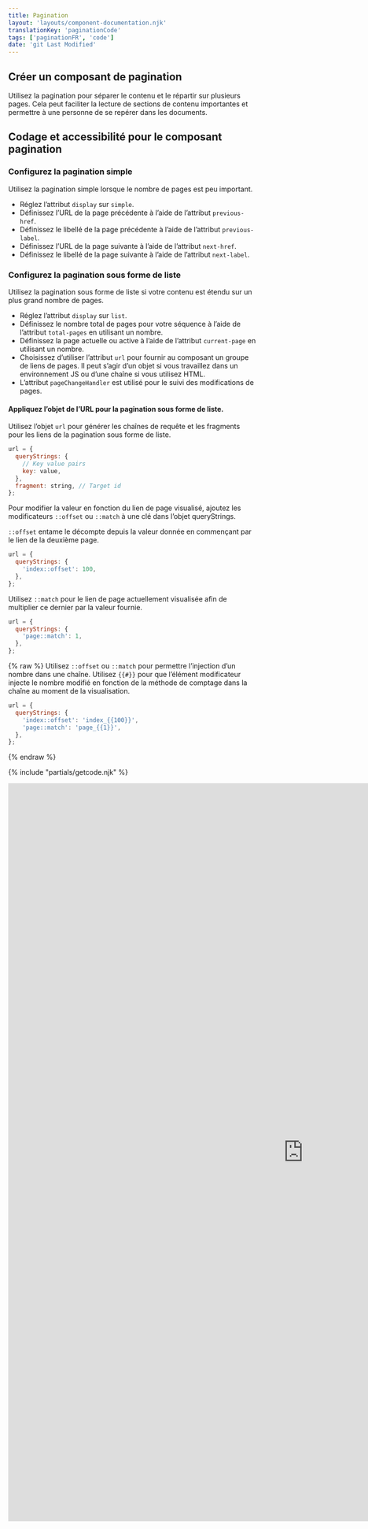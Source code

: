 ```yaml
---
title: Pagination
layout: 'layouts/component-documentation.njk'
translationKey: 'paginationCode'
tags: ['paginationFR', 'code']
date: 'git Last Modified'
---
```


## Créer un composant de pagination

Utilisez la pagination pour séparer le contenu et le répartir sur plusieurs pages. Cela peut faciliter la lecture de sections de contenu importantes et permettre à une personne de se repérer dans les documents.

## Codage et accessibilité pour le composant pagination

### Configurez la pagination simple

Utilisez la pagination simple lorsque le nombre de pages est peu important.

- Réglez l’attribut `display` sur `simple`.
- Définissez l’URL de la page précédente à l’aide de l’attribut `previous-href`.
- Définissez le libellé de la page précédente à l’aide de l’attribut `previous-label`.
- Définissez l’URL de la page suivante à l’aide de l’attribut `next-href`.
- Définissez le libellé de la page suivante à l’aide de l’attribut `next-label`.

### Configurez la pagination sous forme de liste

Utilisez la pagination sous forme de liste si votre contenu est étendu sur un plus grand nombre de pages.

- Réglez l’attribut `display` sur `list`.
- Définissez le nombre total de pages pour votre séquence à l’aide de l’attribut `total-pages` en utilisant un nombre.
- Définissez la page actuelle ou active à l’aide de l’attribut `current-page` en utilisant un nombre.
- Choisissez d’utiliser l’attribut `url` pour fournir au composant un groupe de liens de pages. Il peut s’agir d’un objet si vous travaillez dans un environnement JS ou d’une chaîne si vous utilisez HTML.
- L’attribut `pageChangeHandler` est utilisé pour le suivi des modifications de pages.

#### Appliquez l’objet de l’URL pour la pagination sous forme de liste.

Utilisez l’objet `url` pour générer les chaînes de requête et les fragments pour les liens de la pagination sous forme de liste.

```js
url = {
  queryStrings: {
    // Key value pairs
    key: value,
  },
  fragment: string, // Target id
};
```

Pour modifier la valeur en fonction du lien de page visualisé, ajoutez les modificateurs `::offset` ou `::match` à une clé dans l’objet queryStrings.

`::offset` entame le décompte depuis la valeur donnée en commençant par le lien de la deuxième page.

```js
url = {
  queryStrings: {
    'index::offset': 100,
  },
};
```

Utilisez `::match` pour le lien de page actuellement visualisée afin de multiplier ce dernier par la valeur fournie.

```js
url = {
  queryStrings: {
    'page::match': 1,
  },
};
```

{% raw %}
Utilisez `::offset` ou `::match` pour permettre l’injection d’un nombre dans une chaîne. Utilisez `{{#}}` pour que l’élément modificateur injecte le nombre modifié en fonction de la méthode de comptage dans la chaîne au moment de la visualisation.

```js
url = {
  queryStrings: {
    'index::offset': 'index_{{100}}',
    'page::match': 'page_{{1}}',
  },
};
```

{% endraw %}

{% include "partials/getcode.njk" %}

<iframe
  title="Survol des propriétés et des évènements relatifs à gcds-pagination."
  src="https://cds-snc.github.io/gcds-components/iframe.html?viewMode=docs&demo=true&singleStory=true&id=components-pagination--events-properties&lang=fr"
  width="1200"
  height="1500"
  style="display: block; margin: 0 auto;"
  frameBorder="0"
  allow="clipboard-write"
></iframe>
